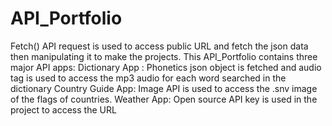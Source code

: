 # API_Portfolio
Fetch() API request is used to access public URL and fetch the json data then manipulating it to make the projects.
This API_Portfolio contains three major API apps:
Dictionary App : Phonetics json object is fetched and audio tag is used to access the mp3 audio for each word searched in the dictionary
Country Guide App: Image API is used to access the .snv image of the flags of countries.
Weather App: Open source API key is used in the project to access the URL

